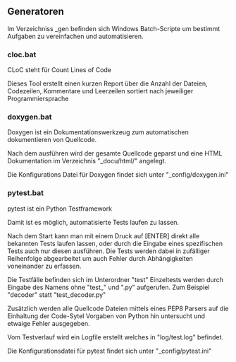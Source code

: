 ## Generatoren
Im Verzeichniss _gen befinden sich Windows Batch-Scripte um bestimmt Aufgaben zu
vereinfachen und automatisieren.

### cloc.bat
CLoC steht für Count Lines of Code

Dieses Tool erstellt einen kurzen Report über die Anzahl der Dateien, Codezeilen,
Kommentare und Leerzeilen sortiert nach jeweiliger Programmiersprache


### doxygen.bat
Doxygen ist ein Dokumentationswerkzeug zum automatischen dokumentieren von Quellcode.

Nach dem ausführen wird der gesamte Quellcode geparst und eine HTML Dokumentation
im Verzeichnis "_docu/html/" angelegt.

Die Konfigurations Datei für Doxygen findet sich unter "_config/doxygen.ini"


### pytest.bat
pytest ist ein Python Testframework

Damit ist es möglich, automatisierte Tests laufen zu lassen.

Nach dem Start kann man mit einem Druck auf [ENTER] direkt alle bekannten Tests
laufen lassen, oder durch die Eingabe eines spezifischen Tests auch nur diesen
ausführen. Die Tests werden dabei in zufälliger Reihenfolge abgearbeitet um auch
Fehler durch Abhängigkeiten voneinander zu erfassen.

Die Testfälle befinden sich im Unterordner "test"
Einzeltests werden durch Eingabe des Namens ohne "test_" und ".py" aufgerufen.
Zum Beispiel "decoder" statt "test_decoder.py"

Zusätzlich werden alle Quellcode Dateien mittels eines PEP8 Parsers auf die Einhaltung
der Code-Sytel Vorgaben von Python hin untersucht und etwaige Fehler ausgegeben.

Vom Testverlauf wird ein Logfile erstellt welches in "log/test.log" befindet.

Die Konfigurationsdatei für pytest findet sich unter "_config/pytest.ini"